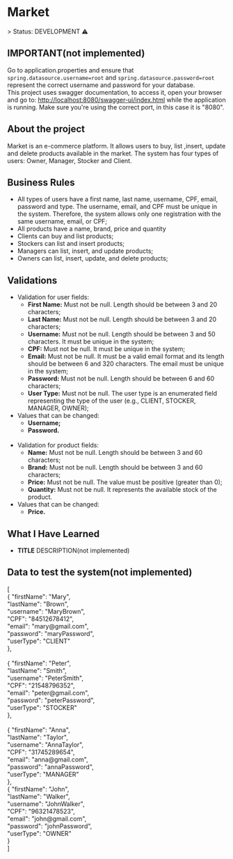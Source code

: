 <h1>Market</h1>
> Status: DEVELOPMENT ⚠️


<h2>IMPORTANT(not implemented)</h2>
<p>
Go to application.properties and ensure that <code>spring.datasource.username=root</code> and
<code>spring.datasource.password=root</code> represent the correct username and password for your database.<br>
This project uses swagger documentation, to access it, open your browser and go
to: <a href="http://localhost:8080/swagger-ui/index.html">http://localhost:8080/swagger-ui/index.html</a> 
while the application is running. Make sure you're using the correct port, in this case it is "8080".
</p>

<h2>About the project</h2>
<p>
Market is an e-commerce platform. It allows users to buy, list ,insert, update and delete products available in the 
market. The system has four types of users: Owner, Manager, Stocker and Client.
</p>


<h2>Business Rules</h2>
<ul> 
    <li>All types of users have a first name, last name, username, CPF, email, password and type. The username, email, 
        and CPF must be unique in the system. Therefore, the system allows only one registration with the same username, 
        email, or CPF;</li>
    <li>All products have a name, brand, price and quantity</li>
    <li>Clients can buy and list products;</li>
    <li>Stockers can list and insert products;</li>
    <li>Managers can list, insert, and update products;</li>
    <li>Owners can list, insert, update, and delete products;</li>
</ul>


<h2>Validations</h2>
<ul>
    <li>Validation for user fields:
        <ul>
            <li><strong>First Name:</strong> Must not be null. Length should be between 3 and 20 characters;</li>
            <li><strong>Last Name:</strong> Must not be null. Length should be between 3 and 20 characters;</li>
            <li><strong>Username:</strong> Must not be null. Length should be between 3 and 50 characters. It must be unique in the system;</li>
            <li><strong>CPF:</strong> Must not be null. It must be unique in the system;</li>
            <li><strong>Email:</strong> Must not be null. It must be a valid email format and its length should be between 6 and 320 characters. The email must be unique in the system;</li>
            <li><strong>Password:</strong> Must not be null. Length should be between 6 and 60 characters;</li>
            <li><strong>User Type:</strong> Must not be null. The user type is an enumerated field representing the type of the user (e.g., CLIENT, STOCKER, MANAGER, OWNER);</li>
        </ul>
    </li>
    <li>Values that can be changed:
        <ul>
            <li><strong>Username;</strong></li>
            <li><strong>Password.</strong></li>
        </ul>
    </li>
    <br>
    <li>Validation for product fields:
        <ul>
            <li><strong>Name:</strong> Must not be null. Length should be between 3 and 60 characters;</li>
            <li><strong>Brand:</strong> Must not be null. Length should be between 3 and 60 characters;</li>
            <li><strong>Price:</strong> Must not be null. The value must be positive (greater than 0);</li>
            <li><strong>Quantity:</strong> Must not be null. It represents the available stock of the product.</li>
        </ul>
    </li>
    <li>Values that can be changed:
        <ul>
            <li><strong>Price.</strong></li>
        </ul>
    </li>
</ul>


<h2>What I Have Learned</h2>
<ul>
  <li><strong>TITLE</strong> DESCRIPTION(not implemented)</li>
</ul>


<h2>Data to test the system(not implemented)</h2>
<p>
[<br>
    {
        "firstName": "Mary",<br>
        "lastName": "Brown",<br>
        "username": "MaryBrown",<br>
        "CPF": "84512678412",<br>
        "email": "mary@gmail.com",<br>
        "password": "maryPassword",<br>
        "userType": "CLIENT"<br>
    },<br><br>
    {
        "firstName": "Peter",<br>
        "lastName": "Smith",<br>
        "username": "PeterSmith",<br>
        "CPF": "21548796352",<br>
        "email": "peter@gmail.com",<br>
        "password": "peterPassword",<br>
        "userType": "STOCKER"<br>
    },<br><br>
    {
        "firstName": "Anna",<br>
        "lastName": "Taylor",<br>
        "username": "AnnaTaylor",<br>
        "CPF": "31745289654",<br>
        "email": "anna@gmail.com",<br>
        "password": "annaPassword",<br>
        "userType": "MANAGER"<br>
    },<br>
    {
        "firstName": "John",<br>
        "lastName": "Walker",<br>
        "username": "JohnWalker",<br>
        "CPF": "96321478523",<br>
        "email": "john@gmail.com",<br>
        "password": "johnPassword",<br>
        "userType": "OWNER"<br>
    }<br>
]
</p>
